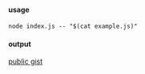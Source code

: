 #### usage
    node index.js -- "$(cat example.js)"
    
#### output
[public gist](https://gist.github.com/2777867)
